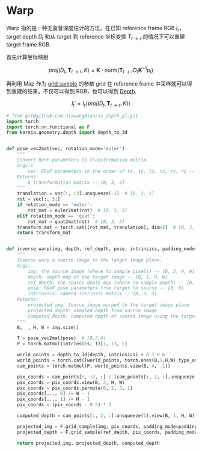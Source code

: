 # Warp

Warp 指的是一种无监督深度估计的方法，在已知 reference frame RGB $I_{r}$，target depth $D_{t}$ 和从 target 到 reference 坐标变换 $T_{t \rightarrow r}$ 的情况下可以重建 target frame RGB.

首先计算坐标映射

$$
proj(D_{t}, \boldsymbol{T}_{t \rightarrow r}, K) = \boldsymbol{K} \cdot \mathrm{norm} \left( \boldsymbol{T}_{t \rightarrow r} D_{t} \boldsymbol{K}^{-1} p_{t} \right)
$$

再利用 Map 作为 [grid sample](./gridsample.md) 的参数 grid 在 reference frame 中采样就可以得到重建的结果。不仅可以得到 RGB，也可以得到 [Depth](sc-depth-v1/geometry-consistence-loss.md).

$$
I_{t}' = I_{r} \left< proj(D_{t}, \boldsymbol{T}_{t \rightarrow r}, K) \right>
$$

```python
# from git@github.com:JiawangBian/sc_depth_pl.git
import torch
import torch.nn.functional as F
from kornia.geometry.depth import depth_to_3d


def pose_vec2mat(vec, rotation_mode='euler'):
    """
    Convert 6DoF parameters to transformation matrix.
    Args:s
        vec: 6DoF parameters in the order of tx, ty, tz, rx, ry, rz -- [B, 6]
    Returns:
        A transformation matrix -- [B, 3, 4]
    """
    translation = vec[:, :3].unsqueeze(-1)  # [B, 3, 1]
    rot = vec[:, 3:]
    if rotation_mode == 'euler':
        rot_mat = euler2mat(rot)  # [B, 3, 3]
    elif rotation_mode == 'quat':
        rot_mat = quat2mat(rot)  # [B, 3, 3]
    transform_mat = torch.cat([rot_mat, translation], dim=2)  # [B, 3, 4]
    return transform_mat


def inverse_warp(img, depth, ref_depth, pose, intrinsics, padding_mode='zeros'):
    """
    Inverse warp a source image to the target image plane.
    Args:
        img: the source image (where to sample pixels) -- [B, 3, H, W]
        depth: depth map of the target image -- [B, 1, H, W]
        ref_depth: the source depth map (where to sample depth) -- [B, 1, H, W] 
        pose: 6DoF pose parameters from target to source -- [B, 6]
        intrinsics: camera intrinsic matrix -- [B, 3, 3]
    Returns:
        projected_img: Source image warped to the target image plane
        projected_depth: sampled depth from source image  
        computed_depth: computed depth of source image using the target depth
    """
    B, _, H, W = img.size()

    T = pose_vec2mat(pose)  # [B,3,4]
    P = torch.matmul(intrinsics, T)[:, :3, :]

    world_points = depth_to_3d(depth, intrinsics) # B 3 H W
    world_points = torch.cat([world_points, torch.ones(B,1,H,W).type_as(img)], 1)
    cam_points = torch.matmul(P, world_points.view(B, 4, -1))

    pix_coords = cam_points[:, :2, :] / (cam_points[:, 2, :].unsqueeze(1) + 1e-7)
    pix_coords = pix_coords.view(B, 2, H, W)
    pix_coords = pix_coords.permute(0, 2, 3, 1)
    pix_coords[..., 0] /= W - 1
    pix_coords[..., 1] /= H - 1
    pix_coords = (pix_coords - 0.5) * 2

    computed_depth = cam_points[:, 2, :].unsqueeze(1).view(B, 1, H, W)

    projected_img = F.grid_sample(img, pix_coords, padding_mode=padding_mode, align_corners=False)
    projected_depth = F.grid_sample(ref_depth, pix_coords, padding_mode=padding_mode, align_corners=False)

    return projected_img, projected_depth, computed_depth
```

